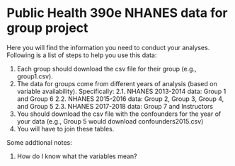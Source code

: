 # Public Health 390e NHANES data for group project
Here you will find the information you need to conduct your analyses. Following is a list of steps to help you use this data:

1. Each group should download the csv file for their group (e.g., group1.csv).
2. The data for groups come from different years of analysis (based on variable availability). Specifically:
  2.1. NHANES 2013-2014 data: Group 1 and Group 6
  2.2. NHANES 2015-2016 data: Group 2, Group 3, Group 4, and Group 5
  2.3. NHANES 2017-2018 data: Group 7 and Instructors
4. You should download the csv file with the confounders for the year of your data (e.g., Group 5 would download confounders2015.csv)
5. You will have to join these tables.

Some addtional notes:
1. How do I know what the variables mean? 
